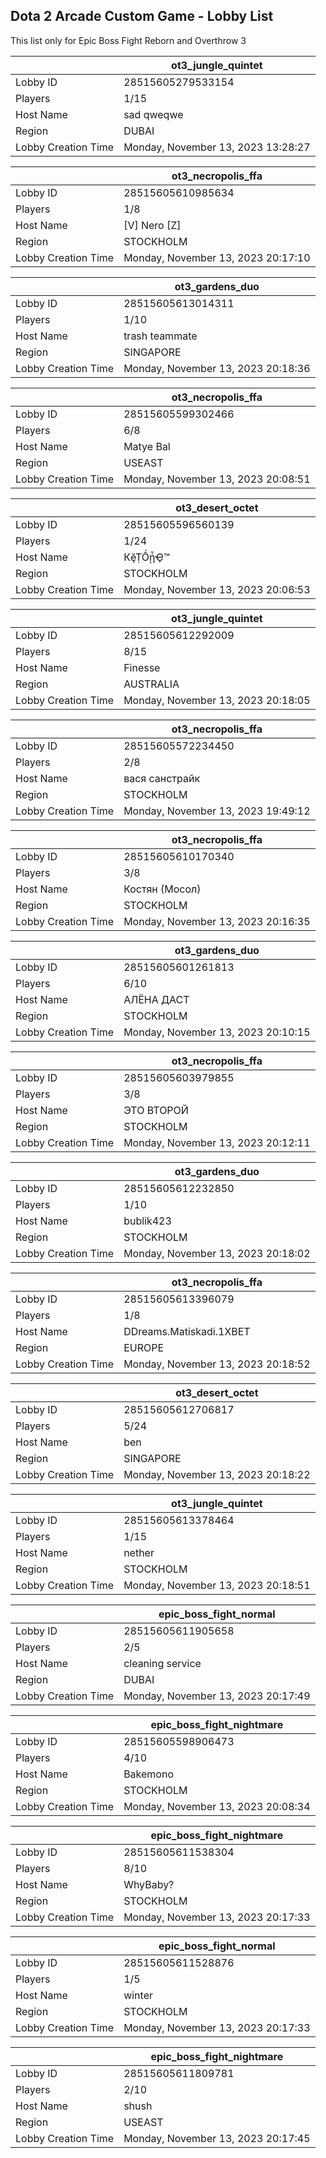 ## Dota 2 Arcade Custom Game - Lobby List

This list only for Epic Boss Fight Reborn and Overthrow 3

|  | ot3_jungle_quintet |
| ------ | ------ |
| Lobby ID | 28515605279533154 |
| Players | 1/15 |
| Host Name | sad qweqwe |
| Region | DUBAI |
| Lobby Creation Time | Monday, November 13, 2023 13:28:27 |


|  | ot3_necropolis_ffa |
| ------ | ------ |
| Lobby ID | 28515605610985634 |
| Players | 1/8 |
| Host Name | [V] Nero [Z] |
| Region | STOCKHOLM |
| Lobby Creation Time | Monday, November 13, 2023 20:17:10 |


|  | ot3_gardens_duo |
| ------ | ------ |
| Lobby ID | 28515605613014311 |
| Players | 1/10 |
| Host Name | trash teammate |
| Region | SINGAPORE |
| Lobby Creation Time | Monday, November 13, 2023 20:18:36 |


|  | ot3_necropolis_ffa |
| ------ | ------ |
| Lobby ID | 28515605599302466 |
| Players | 6/8 |
| Host Name | Matye Bal |
| Region | USEAST |
| Lobby Creation Time | Monday, November 13, 2023 20:08:51 |


|  | ot3_desert_octet |
| ------ | ------ |
| Lobby ID | 28515605596560139 |
| Players | 1/24 |
| Host Name | КḝṬṒᾗҾ™ |
| Region | STOCKHOLM |
| Lobby Creation Time | Monday, November 13, 2023 20:06:53 |


|  | ot3_jungle_quintet |
| ------ | ------ |
| Lobby ID | 28515605612292009 |
| Players | 8/15 |
| Host Name | Finesse |
| Region | AUSTRALIA |
| Lobby Creation Time | Monday, November 13, 2023 20:18:05 |


|  | ot3_necropolis_ffa |
| ------ | ------ |
| Lobby ID | 28515605572234450 |
| Players | 2/8 |
| Host Name | вася санстрайк |
| Region | STOCKHOLM |
| Lobby Creation Time | Monday, November 13, 2023 19:49:12 |


|  | ot3_necropolis_ffa |
| ------ | ------ |
| Lobby ID | 28515605610170340 |
| Players | 3/8 |
| Host Name | Костян (Мосол) |
| Region | STOCKHOLM |
| Lobby Creation Time | Monday, November 13, 2023 20:16:35 |


|  | ot3_gardens_duo |
| ------ | ------ |
| Lobby ID | 28515605601261813 |
| Players | 6/10 |
| Host Name | АЛЁНА ДАСТ |
| Region | STOCKHOLM |
| Lobby Creation Time | Monday, November 13, 2023 20:10:15 |


|  | ot3_necropolis_ffa |
| ------ | ------ |
| Lobby ID | 28515605603979855 |
| Players | 3/8 |
| Host Name | ЭТО ВТОРОЙ |
| Region | STOCKHOLM |
| Lobby Creation Time | Monday, November 13, 2023 20:12:11 |


|  | ot3_gardens_duo |
| ------ | ------ |
| Lobby ID | 28515605612232850 |
| Players | 1/10 |
| Host Name | bublik423 |
| Region | STOCKHOLM |
| Lobby Creation Time | Monday, November 13, 2023 20:18:02 |


|  | ot3_necropolis_ffa |
| ------ | ------ |
| Lobby ID | 28515605613396079 |
| Players | 1/8 |
| Host Name | DDreams.Matiskadi.1XBET |
| Region | EUROPE |
| Lobby Creation Time | Monday, November 13, 2023 20:18:52 |


|  | ot3_desert_octet |
| ------ | ------ |
| Lobby ID | 28515605612706817 |
| Players | 5/24 |
| Host Name | ben |
| Region | SINGAPORE |
| Lobby Creation Time | Monday, November 13, 2023 20:18:22 |


|  | ot3_jungle_quintet |
| ------ | ------ |
| Lobby ID | 28515605613378464 |
| Players | 1/15 |
| Host Name | nether |
| Region | STOCKHOLM |
| Lobby Creation Time | Monday, November 13, 2023 20:18:51 |


|  | epic_boss_fight_normal |
| ------ | ------ |
| Lobby ID | 28515605611905658 |
| Players | 2/5 |
| Host Name | cleaning service |
| Region | DUBAI |
| Lobby Creation Time | Monday, November 13, 2023 20:17:49 |


|  | epic_boss_fight_nightmare |
| ------ | ------ |
| Lobby ID | 28515605598906473 |
| Players | 4/10 |
| Host Name | Bakemono |
| Region | STOCKHOLM |
| Lobby Creation Time | Monday, November 13, 2023 20:08:34 |


|  | epic_boss_fight_nightmare |
| ------ | ------ |
| Lobby ID | 28515605611538304 |
| Players | 8/10 |
| Host Name | WhyBaby? |
| Region | STOCKHOLM |
| Lobby Creation Time | Monday, November 13, 2023 20:17:33 |


|  | epic_boss_fight_normal |
| ------ | ------ |
| Lobby ID | 28515605611528876 |
| Players | 1/5 |
| Host Name | winter |
| Region | STOCKHOLM |
| Lobby Creation Time | Monday, November 13, 2023 20:17:33 |


|  | epic_boss_fight_nightmare |
| ------ | ------ |
| Lobby ID | 28515605611809781 |
| Players | 2/10 |
| Host Name | shush |
| Region | USEAST |
| Lobby Creation Time | Monday, November 13, 2023 20:17:45 |


